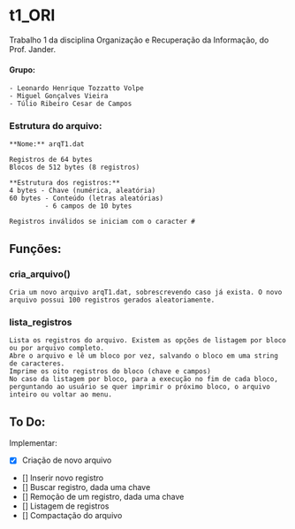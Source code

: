 # t1_ORI
Trabalho 1 da disciplina Organização e Recuperação da Informação, do Prof. Jander.

#### **Grupo:**
    - Leonardo Henrique Tozzatto Volpe
    - Miguel Gonçalves Vieira
    - Túlio Ribeiro Cesar de Campos


### Estrutura do arquivo:

    **Nome:** arqT1.dat

    Registros de 64 bytes
    Blocos de 512 bytes (8 registros)

    **Estrutura dos registros:**
    4 bytes - Chave (numérica, aleatória)
    60 bytes - Conteúdo (letras aleatórias)
             - 6 campos de 10 bytes

    Registros inválidos se iniciam com o caracter #

## Funções:

### cria_arquivo()
    Cria um novo arquivo arqT1.dat, sobrescrevendo caso já exista. O novo arquivo possui 100 registros gerados aleatoriamente.

### lista_registros
    Lista os registros do arquivo. Existem as opções de listagem por bloco ou por arquivo completo.
    Abre o arquivo e lê um bloco por vez, salvando o bloco em uma string de caracteres.
    Imprime os oito registros do bloco (chave e campos)
    No caso da listagem por bloco, para a execução no fim de cada bloco, perguntando ao usuário se quer imprimir o próximo bloco, o arquivo inteiro ou voltar ao menu.
    

## To Do:

Implementar:
- [x] Criação de novo arquivo
- [] Inserir novo registro
- [] Buscar registro, dada uma chave
- [] Remoção de um registro, dada uma chave
- [] Listagem de registros
- [] Compactação do arquivo